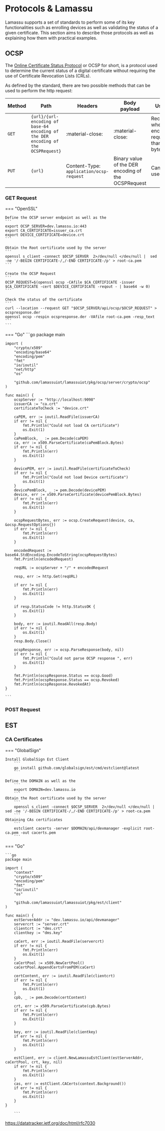 # Protocols & Lamassu

Lamassu supports a set of standards to perform some of its key functionalities such as enrolling devices as well as validating the status of a given certificate. This section aims to describe those protocols as well as explaining how them with practical examples.

## OCSP

The [Online Certificate Status Protocol](https://datatracker.ietf.org/doc/html/rfc6960) or OCSP for short, is a protocol used to determine the current status of a digital certificate without requiring the use of Certificate Revocation Lists (CRLs).

As defined by the standard, there are two possible methods that can be used to perform the http request:

| Method | Path                                                                              | Headers                                 | Body payload                                        | Used when                                                   |
| ------ | --------------------------------------------------------------------------------- | --------------------------------------- | --------------------------------------------------- | ----------------------------------------------------------- |
| `GET`  | `{url}/{url-encoding of base-64 encoding of the DER encoding of the OCSPRequest}` | :material-close:                        | :material-close:                                    | Recommended when the encoded request is less than 255 bytes |
| `PUT`  | `{url}`                                                                           | Content-Type: `application/ocsp-request` | Binary value of the DER encoding of the OCSPRequest | Can always be used                                          |

### GET Request
=== "OpenSSL"
    
    Define the OCSP server endpoint as well as the 
    ```
    export OCSP_SERVER=dev.lamassu.io:443 
    export CA_CERTIFICATE=issuer_ca.crt 
    export DEVICE_CERTIFICATE=device.crt
    ```
    
    Obtain the Root certificate used by the server
    ```
    openssl s_client -connect $OCSP_SERVER  2>/dev/null </dev/null |  sed -ne '/-BEGIN CERTIFICATE-/,/-END CERTIFICATE-/p' > root-ca.pem
    ```
    
    Create the OCSP Request
    ```
    OCSP_REQUEST=$(openssl ocsp -CAfile $CA_CERTIFICATE -issuer $CA_CERTIFICATE -cert $DEVICE_CERTIFICATE -reqout - | base64 -w 0)
    ```
    
    Check the status of the certificate
    ```
    curl --location --request GET "$OCSP_SERVER/api/ocsp/$OCSP_REQUEST" > ocspresponse.der 
    openssl ocsp -respin ocspresponse.der -VAfile root-ca.pem -resp_text    ```
    ```

=== "Go"
    ```go
    package main

    import (
        "crypto/x509"
        "encoding/base64"
        "encoding/pem"
        "fmt"
        "io/ioutil"
        "net/http"
        "os"

        "github.com/lamassuiot/lamassuiot/pkg/ocsp/server/crypto/ocsp"
    )

    func main() {
        ocspServer := "http://localhost:9098"
        issuerCA := "ca.crt"
        certificateToCheck := "device.crt"

        caPEM, err := ioutil.ReadFile(issuerCA)
        if err != nil {
            fmt.Println("Could not load CA certificate")
            os.Exit(1)
        }
        caPemBlock, _ := pem.Decode(caPEM)
        ca, err := x509.ParseCertificate(caPemBlock.Bytes)
        if err != nil {
            fmt.Println(err)
            os.Exit(1)
        }

        devicePEM, err := ioutil.ReadFile(certificateToCheck)
        if err != nil {
            fmt.Println("Could not load Device certificate")
            os.Exit(1)
        }
        devicePemBlock, _ := pem.Decode(devicePEM)
        device, err := x509.ParseCertificate(devicePemBlock.Bytes)
        if err != nil {
            fmt.Println(err)
            os.Exit(1)
        }

        ocspRequestBytes, err := ocsp.CreateRequest(device, ca, &ocsp.RequestOptions{})
        if err != nil {
            fmt.Println(err)
            os.Exit(1)
        }

        encodedRequest := base64.StdEncoding.EncodeToString(ocspRequestBytes)
        fmt.Println(encodedRequest)

        reqURL := ocspServer + "/" + encodedRequest

        resp, err := http.Get(reqURL)

        if err != nil {
            fmt.Println(err)
            os.Exit(1)
        }

        if resp.StatusCode != http.StatusOK {
            os.Exit(1)
        }

        body, err := ioutil.ReadAll(resp.Body)
        if err != nil {
            os.Exit(1)
        }
        resp.Body.Close()

        ocspResponse, err := ocsp.ParseResponse(body, nil)
        if err != nil {
            fmt.Println("Could not parse OCSP response ", err)
            os.Exit(1)
        }

        fmt.Println(ocspResponse.Status == ocsp.Good)
        fmt.Println(ocspResponse.Status == ocsp.Revoked)
        fmt.Println(ocspResponse.RevokedAt)
    }

    ```
### POST Request


## EST

### CA Certificates
=== "GlobalSign"

    Install GlobalSign Est Client
        ```
        go install github.com/globalsign/est/cmd/estclient@latest
        ```

    Define the DOMAIN as well as the
        ```
        export DOMAIN=dev.lamassu.io 
        ```
    Obtain the Root certificate used by the server
        ```
        openssl s_client -connect $OCSP_SERVER  2>/dev/null </dev/null |  sed -ne '/-BEGIN CERTIFICATE-/,/-END CERTIFICATE-/p' > root-ca.pem
        ```
    Obtaining CAs certificates
        ```
        estclient cacerts -server $DOMAIN/api/devmanager -explicit root-ca.pem -out cacerts.pem
        ```

=== "Go"

    ```go
    package main

    import (
        "context"
        "crypto/x509"
        "encoding/pem"
        "fmt"
        "io/ioutil"
        "os"

        "github.com/lamassuiot/lamassuiot/pkg/est/client"
    )

    func main() {
        estServerAddr := "dev.lamassu.io/api/devmanager"
        servercrt := "server.crt"
        clientcrt := "dms.crt"
        clientkey := "dms.key"

        caCert, err := ioutil.ReadFile(servercrt)
        if err != nil {
            fmt.Println(err)
            os.Exit(1)
        }
        caCertPool := x509.NewCertPool()
        caCertPool.AppendCertsFromPEM(caCert)

        certContent, err := ioutil.ReadFile(clientcrt)
        if err != nil {
            fmt.Println(err)
            os.Exit(1)
        }
        cpb, _ := pem.Decode(certContent)

        crt, err := x509.ParseCertificate(cpb.Bytes)
        if err != nil {
            fmt.Println(err)
            os.Exit(1)
        }

        key, err := ioutil.ReadFile(clientkey)
        if err != nil {
            fmt.Println(err)
            os.Exit(1)
        }

        estClient, err := client.NewLamassuEstClient(estServerAddr, caCertPool, crt, key, nil)
        if err != nil {
            fmt.Println(err)
            os.Exit(1)
        }
        cas, err := estClient.CACerts(context.Background())
        if err != nil {
            fmt.Println(err)
            os.Exit(1)
        }
    }

        ```


<https://datatracker.ietf.org/doc/html/rfc7030>
